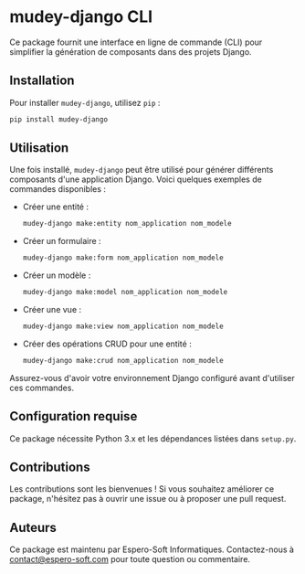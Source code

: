 # mudey-django CLI

Ce package fournit une interface en ligne de commande (CLI) pour simplifier la génération de composants dans des projets Django.

## Installation

Pour installer `mudey-django`, utilisez `pip` :

```bash
pip install mudey-django
```

## Utilisation

Une fois installé, `mudey-django` peut être utilisé pour générer différents composants d'une application Django. Voici quelques exemples de commandes disponibles :

- Créer une entité :
  ```bash
  mudey-django make:entity nom_application nom_modele
  ```
- Créer un formulaire :
  ```bash
  mudey-django make:form nom_application nom_modele
  ```
- Créer un modèle :
  ```bash
  mudey-django make:model nom_application nom_modele
  ```
- Créer une vue :
  ```bash
  mudey-django make:view nom_application nom_modele
  ```
- Créer des opérations CRUD pour une entité :
  ```bash
  mudey-django make:crud nom_application nom_modele
  ```

Assurez-vous d'avoir votre environnement Django configuré avant d'utiliser ces commandes.

## Configuration requise

Ce package nécessite Python 3.x et les dépendances listées dans `setup.py`.

## Contributions

Les contributions sont les bienvenues ! Si vous souhaitez améliorer ce package, n'hésitez pas à ouvrir une issue ou à proposer une pull request.

## Auteurs

Ce package est maintenu par Espero-Soft Informatiques. Contactez-nous à contact@espero-soft.com pour toute question ou commentaire.

